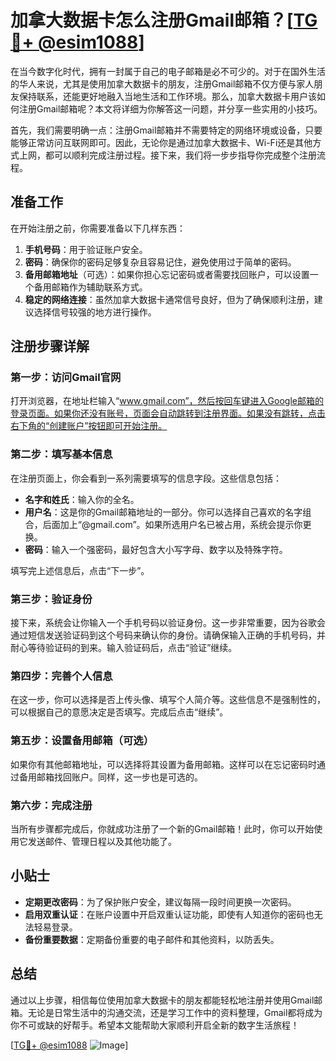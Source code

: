 # 加拿大数据卡怎么注册Gmail邮箱？[[TG💪+ @esim1088](https://t.me/s/esim1088)]

在当今数字化时代，拥有一封属于自己的电子邮箱是必不可少的。对于在国外生活的华人来说，尤其是使用加拿大数据卡的朋友，注册Gmail邮箱不仅方便与家人朋友保持联系，还能更好地融入当地生活和工作环境。那么，加拿大数据卡用户该如何注册Gmail邮箱呢？本文将详细为你解答这一问题，并分享一些实用的小技巧。

首先，我们需要明确一点：注册Gmail邮箱并不需要特定的网络环境或设备，只要能够正常访问互联网即可。因此，无论你是通过加拿大数据卡、Wi-Fi还是其他方式上网，都可以顺利完成注册过程。接下来，我们将一步步指导你完成整个注册流程。

## 准备工作

在开始注册之前，你需要准备以下几样东西：

1. **手机号码**：用于验证账户安全。
2. **密码**：确保你的密码足够复杂且容易记住，避免使用过于简单的密码。
3. **备用邮箱地址**（可选）：如果你担心忘记密码或者需要找回账户，可以设置一个备用邮箱作为辅助联系方式。
4. **稳定的网络连接**：虽然加拿大数据卡通常信号良好，但为了确保顺利注册，建议选择信号较强的地方进行操作。

## 注册步骤详解

### 第一步：访问Gmail官网

打开浏览器，在地址栏输入“www.gmail.com”，然后按回车键进入Google邮箱的登录页面。如果你还没有账号，页面会自动跳转到注册界面。如果没有跳转，点击右下角的“创建账户”按钮即可开始注册。

### 第二步：填写基本信息

在注册页面上，你会看到一系列需要填写的信息字段。这些信息包括：

- **名字和姓氏**：输入你的全名。
- **用户名**：这是你的Gmail邮箱地址的一部分。你可以选择自己喜欢的名字组合，后面加上“@gmail.com”。如果所选用户名已被占用，系统会提示你更换。
- **密码**：输入一个强密码，最好包含大小写字母、数字以及特殊字符。

填写完上述信息后，点击“下一步”。

### 第三步：验证身份

接下来，系统会让你输入一个手机号码以验证身份。这一步非常重要，因为谷歌会通过短信发送验证码到这个号码来确认你的身份。请确保输入正确的手机号码，并耐心等待验证码的到来。输入验证码后，点击“验证”继续。

### 第四步：完善个人信息

在这一步，你可以选择是否上传头像、填写个人简介等。这些信息不是强制性的，可以根据自己的意愿决定是否填写。完成后点击“继续”。

### 第五步：设置备用邮箱（可选）

如果你有其他邮箱地址，可以选择将其设置为备用邮箱。这样可以在忘记密码时通过备用邮箱找回账户。同样，这一步也是可选的。

### 第六步：完成注册

当所有步骤都完成后，你就成功注册了一个新的Gmail邮箱！此时，你可以开始使用它发送邮件、管理日程以及其他功能了。

## 小贴士

- **定期更改密码**：为了保护账户安全，建议每隔一段时间更换一次密码。
- **启用双重认证**：在账户设置中开启双重认证功能，即使有人知道你的密码也无法轻易登录。
- **备份重要数据**：定期备份重要的电子邮件和其他资料，以防丢失。

## 总结

通过以上步骤，相信每位使用加拿大数据卡的朋友都能轻松地注册并使用Gmail邮箱。无论是日常生活中的沟通交流，还是学习工作中的资料整理，Gmail都将成为你不可或缺的好帮手。希望本文能帮助大家顺利开启全新的数字生活旅程！

[[TG💪+ @esim1088](https://t.me/s/esim1088) ![Image](https://i.postimg.cc/4NQfJmqS/Snipaste-2025-05-13-00-14-12.png)]